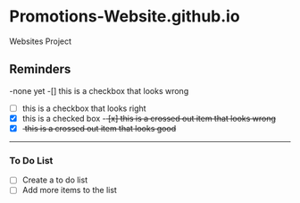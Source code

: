 # Promotions-Website.github.io
Websites Project 

## Reminders
-none yet
-[] this is a checkbox that looks wrong
-[ ] this is a checkbox that looks right
-[x] this is a checked box
-<del> [x] this is a crossed out item that looks wrong </del>
-[x] <del> this is a crossed out item that looks good </del>
---
### To Do List
-[ ] Create a to do list
-[ ] Add more items to the list